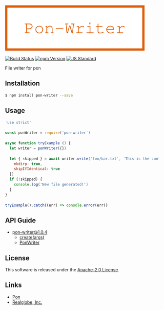  <img src="assets/images/pon-writer-banner.png" alt="Title Banner"
                    height="148"
                    style="height:148px"
/>


<!---
This file is generated by ape-tmpl. Do not update manually.
--->

<!-- Badge Start -->
<a name="badges"></a>

[![Build Status][bd_travis_shield_url]][bd_travis_url]
[![npm Version][bd_npm_shield_url]][bd_npm_url]
[![JS Standard][bd_standard_shield_url]][bd_standard_url]

[bd_repo_url]: https://github.com/realglobe-Inc/pon-writer
[bd_travis_url]: http://travis-ci.org/realglobe-Inc/pon-writer
[bd_travis_shield_url]: http://img.shields.io/travis/realglobe-Inc/pon-writer.svg?style=flat
[bd_travis_com_url]: http://travis-ci.com/realglobe-Inc/pon-writer
[bd_travis_com_shield_url]: https://api.travis-ci.com/realglobe-Inc/pon-writer.svg?token=
[bd_license_url]: https://github.com/realglobe-Inc/pon-writer/blob/master/LICENSE
[bd_codeclimate_url]: http://codeclimate.com/github/realglobe-Inc/pon-writer
[bd_codeclimate_shield_url]: http://img.shields.io/codeclimate/github/realglobe-Inc/pon-writer.svg?style=flat
[bd_codeclimate_coverage_shield_url]: http://img.shields.io/codeclimate/coverage/github/realglobe-Inc/pon-writer.svg?style=flat
[bd_gemnasium_url]: https://gemnasium.com/realglobe-Inc/pon-writer
[bd_gemnasium_shield_url]: https://gemnasium.com/realglobe-Inc/pon-writer.svg
[bd_npm_url]: http://www.npmjs.org/package/pon-writer
[bd_npm_shield_url]: http://img.shields.io/npm/v/pon-writer.svg?style=flat
[bd_standard_url]: http://standardjs.com/
[bd_standard_shield_url]: https://img.shields.io/badge/code%20style-standard-brightgreen.svg

<!-- Badge End -->


<!-- Description Start -->
<a name="description"></a>

File writer for pon

<!-- Description End -->


<!-- Overview Start -->
<a name="overview"></a>



<!-- Overview End -->


<!-- Sections Start -->
<a name="sections"></a>

<!-- Section from "doc/guides/01.Installation.md.hbs" Start -->

<a name="section-doc-guides-01-installation-md"></a>

Installation
-----

```bash
$ npm install pon-writer --save
```


<!-- Section from "doc/guides/01.Installation.md.hbs" End -->

<!-- Section from "doc/guides/02.Usage.md.hbs" Start -->

<a name="section-doc-guides-02-usage-md"></a>

Usage
---------

```javascript
'use strict'

const ponWriter = require('pon-writer')

async function tryExample () {
  let writer = ponWriter({})

  let { skipped } = await writer.write('foo/bar.txt', 'This is the contents of bar!', {
    mkdirp: true,
    skipIfIdentical: true
  })
  if (!skipped) {
    console.log('New file generated!')
  }
}

tryExample().catch((err) => console.error(err))

```


<!-- Section from "doc/guides/02.Usage.md.hbs" End -->

<!-- Section from "doc/guides/10.API Guide.md.hbs" Start -->

<a name="section-doc-guides-10-api-guide-md"></a>

API Guide
-----

+ [pon-writer@1.0.4](./doc/api/api.md)
  + [create(args)](./doc/api/api.md#pon-writer-function-create)
  + [PonWriter](./doc/api/api.md#pon-writer-class)


<!-- Section from "doc/guides/10.API Guide.md.hbs" End -->


<!-- Sections Start -->


<!-- LICENSE Start -->
<a name="license"></a>

License
-------
This software is released under the [Apache-2.0 License](https://github.com/realglobe-Inc/pon-writer/blob/master/LICENSE).

<!-- LICENSE End -->


<!-- Links Start -->
<a name="links"></a>

Links
------

+ [Pon][pon_url]
+ [Realglobe, Inc.][realglobe,_inc__url]

[pon_url]: https://github.com/realglobe-Inc/pon
[realglobe,_inc__url]: http://realglobe.jp

<!-- Links End -->
